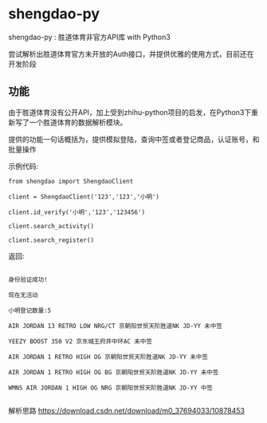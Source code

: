 # shengdao-py
shengdao-py : 胜道体育非官方API库 with Python3

尝试解析出胜道体育官方未开放的Auth接口，并提供优雅的使用方式，目前还在开发阶段

## 功能
由于胜道体育没有公开API，加上受到zhihu-python项目的启发，在Python3下重新写了一个胜道体育的数据解析模块。

提供的功能一句话概括为，提供模拟登陆，查询中签或者登记商品，认证账号，和批量操作

示例代码:
```
from shengdao import ShengdaoClient

client = ShengdaoClient('123','123','小明')

client.id_verify('小明','123','123456')

client.search_activity()

client.search_register()

```

返回:
```

身份验证成功!

现在无活动

小明登记数量:5

AIR JORDAN 13 RETRO LOW NRG/CT 京朝阳世贸天阶胜道NK JD-YY 未中签

YEEZY BOOST 350 V2 京东城王府井中环AC 未中签

AIR JORDAN 1 RETRO HIGH OG 京朝阳世贸天阶胜道NK JD-YY 未中签

AIR JORDAN 1 RETRO HIGH OG BG 京朝阳世贸天阶胜道NK JD-YY 未中签

WMNS AIR JORDAN 1 HIGH OG NRG 京朝阳世贸天阶胜道NK JD-YY 中签


```
解析思路
https://download.csdn.net/download/m0_37694033/10878453
